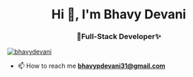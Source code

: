 <h1 align="center">Hi 👋, I'm Bhavy Devani</h1>
<h3 align="center">🌟Full-Stack Developer✨</h3>

<p align="left"> <a href="https://twitter.com/bhavydevani" target="blank"><img src="https://img.shields.io/twitter/follow/bhavydevani?logo=twitter&style=for-the-badge" alt="bhavydevani" /></a> </p>

- 📫 How to reach me **bhavypdevani31@gmail.com**




